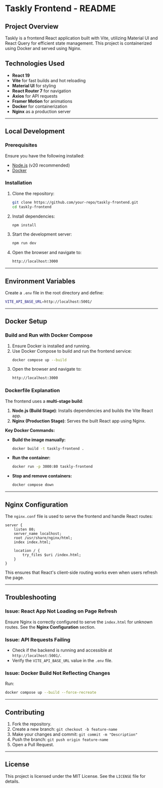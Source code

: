 # Taskly Frontend - README

## Project Overview

Taskly is a frontend React application built with Vite, utilizing Material UI and React Query for efficient state management. This project is containerized using Docker and served using Nginx.

## Technologies Used

- **React 19**
- **Vite** for fast builds and hot reloading
- **Material UI** for styling
- **React Router 7** for navigation
- **Axios** for API requests
- **Framer Motion** for animations
- **Docker** for containerization
- **Nginx** as a production server

---

## Local Development

### Prerequisites

Ensure you have the following installed:

- [Node.js](https://nodejs.org/) (v20 recommended)
- [Docker](https://www.docker.com/)

### Installation

1. Clone the repository:
   ```sh
   git clone https://github.com/your-repo/taskly-frontend.git
   cd taskly-frontend
   ```
2. Install dependencies:
   ```sh
   npm install
   ```
3. Start the development server:
   ```sh
   npm run dev
   ```
4. Open the browser and navigate to:
   ```sh
   http://localhost:3000
   ```

---

## Environment Variables

Create a `.env` file in the root directory and define:

```sh
VITE_API_BASE_URL=http://localhost:5001/
```

---

## Docker Setup

### Build and Run with Docker Compose

1. Ensure Docker is installed and running.
2. Use Docker Compose to build and run the frontend service:
   ```sh
   docker compose up --build
   ```
3. Open the browser and navigate to:
   ```sh
   http://localhost:3000
   ```

### Dockerfile Explanation

The frontend uses a **multi-stage build**:

1. **Node.js (Build Stage)**: Installs dependencies and builds the Vite React app.
2. **Nginx (Production Stage)**: Serves the built React app using Nginx.

**Key Docker Commands:**

- **Build the image manually:**
  ```sh
  docker build -t taskly-frontend .
  ```
- **Run the container:**
  ```sh
  docker run -p 3000:80 taskly-frontend
  ```
- **Stop and remove containers:**
  ```sh
  docker compose down
  ```

---

## Nginx Configuration

The `nginx.conf` file is used to serve the frontend and handle React routes:

```nginx
server {
    listen 80;
    server_name localhost;
    root /usr/share/nginx/html;
    index index.html;

    location / {
        try_files $uri /index.html;
    }
}
```

This ensures that React's client-side routing works even when users refresh the page.

---

## Troubleshooting

### Issue: React App Not Loading on Page Refresh

Ensure Nginx is correctly configured to serve the `index.html` for unknown routes. See the **Nginx Configuration** section.

### Issue: API Requests Failing

- Check if the backend is running and accessible at `http://localhost:5001/`.
- Verify the `VITE_API_BASE_URL` value in the `.env` file.

### Issue: Docker Build Not Reflecting Changes

Run:

```sh
docker compose up --build --force-recreate
```

---

## Contributing

1. Fork the repository.
2. Create a new branch: `git checkout -b feature-name`
3. Make your changes and commit: `git commit -m "Description"`
4. Push the branch: `git push origin feature-name`
5. Open a Pull Request.

---

## License

This project is licensed under the MIT License. See the `LICENSE` file for details.
